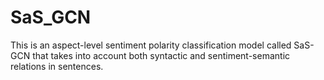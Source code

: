 # SaS_GCN
This is an aspect-level sentiment polarity classification model called SaS-GCN that takes into account both syntactic and sentiment-semantic relations in sentences.
